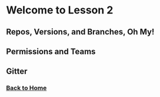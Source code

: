 # Welcome to Lesson 2

## Repos, Versions, and Branches, Oh My!

## Permissions and Teams

## Gitter

### [Back to Home](..)
